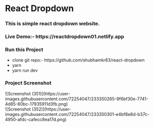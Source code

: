 # React Dropdown
<h3>This is simple react dropdown website.</h3>

<h3>Live Demo:- https://reactdropdown01.netlify.app</h3>

<h3>Run this Project</h3>
<ul>
<li>clone git repo:- https://github.com/shubhamkr83/react-dropdown</li>
<li>yarn</li>
<li>yarn run dev</li>
</ul>

<h3>Project Screenshot</h3>
![Screenshot (351)](https://user-images.githubusercontent.com/72254047/233350265-9f6bf30e-7741-4d85-80bc-17935911d3fb.png)
<br>
![Screenshot (352)](https://user-images.githubusercontent.com/72254047/233350301-e4bf8e8d-b37c-4950-afdc-cafecc8ea17d.png)
